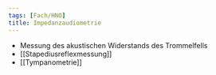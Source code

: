 ```yaml
---
tags: [Fach/HNO]
title: Impedanzaudiometrie
---
```


- Messung des akustischen Widerstands des Trommelfells
- [[Stapediusreflexmessung]]
- [[Tympanometrie]]